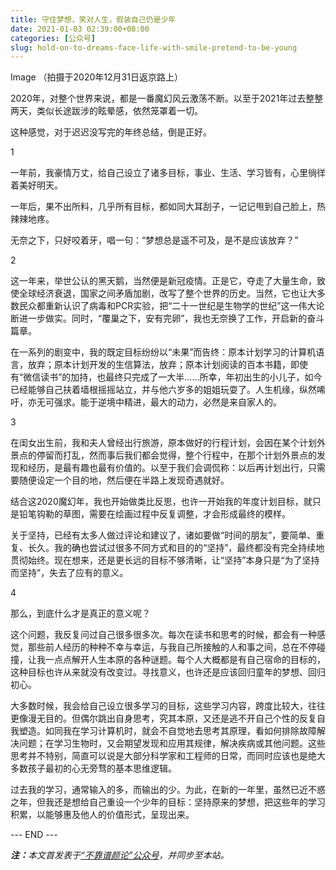 ```yaml
---
title: 守住梦想，笑对人生，假装自己仍是少年
date: 2021-01-03 02:39:00+08:00
categories: [公众号]
slug: hold-on-to-dreams-face-life-with-smile-pretend-to-be-young
---
```


Image
（拍摄于2020年12月31日返京路上）



2020年，对整个世界来说，都是一番魔幻风云激荡不断。以至于2021年过去整整两天，类似长途跋涉的眩晕感，依然笼罩着一切。



这种感觉，对于迟迟没写完的年终总结，倒是正好。

1

一年前，我豪情万丈，给自己设立了诸多目标，事业、生活、学习皆有，心里徜徉着美好明天。



一年后，果不出所料，几乎所有目标，都如同大耳刮子，一记记甩到自己脸上，热辣辣地疼。



无奈之下，只好咬着牙，唱一句：“梦想总是遥不可及，是不是应该放弃？”

2

这一年来，举世公认的黑天鹅，当然便是新冠疫情。正是它，夺走了大量生命，致使全球经济衰退，国家之间矛盾加剧，改写了整个世界的历史。当然，它也让大多数民众都重新认识了病毒和PCR实验，把“二十一世纪是生物学的世纪”这一伟大论断进一步做实。同时，“覆巢之下，安有完卵”，我也无奈换了工作，开启新的奋斗篇章。



在一系列的剧变中，我的既定目标纷纷以“未果”而告终：原本计划学习的计算机语言，放弃；原本计划开发的生信算法，放弃；原本计划阅读的百本书籍，即使有“微信读书”的加持，也最终只完成了一大半……所幸，年初出生的小儿子，如今已经能够自己扶着墙根摇摇站立，并与他六岁多的姐姐玩耍了。人生机缘，纵然唏吁，亦无可强求。能于逆境中精进，最大的动力，必然是来自家人的。

3

在闺女出生前，我和夫人曾经出行旅游，原本做好的行程计划，会因在某个计划外景点的停留而打乱，然而事后我们都会觉得，整个行程中，在那个计划外景点的发现和经历，是最有趣也最有价值的。以至于我们会调侃称：以后再计划出行，只需要随便设定一个目的地，然后便在半路上发现奇遇就好。



结合这2020魔幻年，我也开始做类比反思，也许一开始我的年度计划目标，就只是铅笔钩勒的草图，需要在绘画过程中反复调整，才会形成最终的模样。



关于坚持，已经有太多人做过评论和建议了，诸如要做“时间的朋友”，要简单、重复、长久。我的确也尝试过很多不同方式和目的的“坚持”，最终都没有完全持续地贯彻始终。现在想来，还是更长远的目标不够清晰，让“坚持”本身只是“为了坚持而坚持”，失去了应有的意义。

4


那么，到底什么才是真正的意义呢？



这个问题，我反复问过自己很多很多次。每次在读书和思考的时候，都会有一种感觉，那些前人经历的种种不幸与幸运，与我自己所接触的人和事之间，总在不停碰撞，让我一点点解开人生本原的各种谜题。每个人大概都是有自己宿命的目标的，这种目标也许从来就没有改变过。寻找意义，也许还是应该回归童年的梦想、回归初心。



大多数时候，我会给自己设立很多学习的目标，这些学习内容，跨度比较大，往往更像漫无目的。但偶尔跳出自身思考，究其本原，又还是逃不开自己个性的反复自我塑造。如同我在学习计算机时，就会不自觉地去思考其原理，看如何排除故障解决问题；在学习生物时，又会期望发现和应用其规律，解决疾病或其他问题。这些思考并不特别，简直可以说是大部分科学家和工程师的日常，而同时应该也是绝大多数孩子最初的心无旁骛的基本思维逻辑。



过去我的学习，通常输入的多，而输出的少。为此，在新的一年里，虽然已近不惑之年，但我还是想给自己重设一个少年的目标：坚持原来的梦想，把这些年的学习积累，以能够惠及他人的价值形式，呈现出来。

<div class="p-5 text-center">--- END ---</div>

<i><b>注：</b>本文首发表于[“不靠谱颜论”公众号](https://mp.weixin.qq.com/s/vpLGhnQDvdK3k7HCeUt1zw)，并同步至本站。</i>
